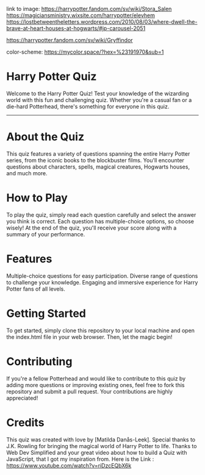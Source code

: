 link to image: https://harrypotter.fandom.com/sv/wiki/Stora_Salen
https://magiciansministry.wixsite.com/harrypotter/elevhem
https://lostbetweentheletters.wordpress.com/2010/08/03/where-dwell-the-brave-at-heart-houses-at-hogwarts/#jp-carousel-2051

https://harrypotter.fandom.com/sv/wiki/Gryffindor


color-scheme: https://mycolor.space/?hex=%23191970&sub=1

# Harry Potter Quiz

Welcome to the Harry Potter Quiz! Test your knowledge of the wizarding world with this fun and challenging quiz. Whether you're a casual fan or a die-hard Potterhead, there's something for everyone in this quiz.

<hr>

# About the Quiz
This quiz features a variety of questions spanning the entire Harry Potter series, from the iconic books to the blockbuster films. You'll encounter questions about characters, spells, magical creatures, Hogwarts houses, and much more.

# How to Play
To play the quiz, simply read each question carefully and select the answer you think is correct. Each question has multiple-choice options, so choose wisely! At the end of the quiz, you'll receive your score along with a summary of your performance.

# Features
Multiple-choice questions for easy participation.
Diverse range of questions to challenge your knowledge.
Engaging and immersive experience for Harry Potter fans of all levels.

# Getting Started
To get started, simply clone this repository to your local machine and open the index.html file in your web browser. Then, let the magic begin!

# Contributing
If you're a fellow Potterhead and would like to contribute to this quiz by adding more questions or improving existing ones, feel free to fork this repository and submit a pull request. Your contributions are highly appreciated!

# Credits
This quiz was created with love by [Matilda Danås-Leek]. Special thanks to J.K. Rowling for bringing the magical world of Harry Potter to life.
Thanks to Web Dev Simplified and your great video about how to build a Quiz with JavaScript, that I got my inspiration from. Here is the Link : https://www.youtube.com/watch?v=riDzcEQbX6k

